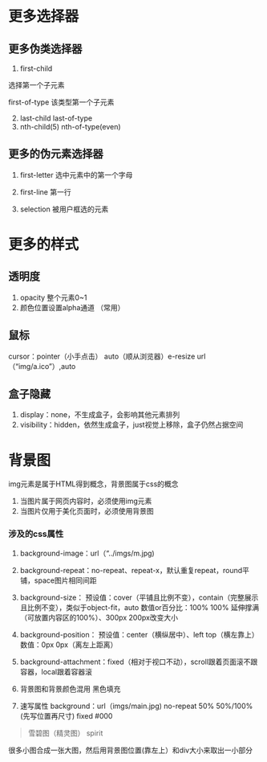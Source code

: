 # 更多选择器

## 更多伪类选择器

1. first-child

选择第一个子元素

first-of-type 该类型第一个子元素

2. last-child last-of-type
3. nth-child(5) nth-of-type(even)

## 更多的伪元素选择器

1. first-letter
选中元素中的第一个字母

2. first-line 第一行

3. selection
被用户框选的元素


# 更多的样式

## 透明度
1. opacity 整个元素0~1
2. 颜色位置设置alpha通道 （常用）

## 鼠标

cursor：pointer（小手点击） auto（顺从浏览器）e-resize url（“img/a.ico”）,auto

## 盒子隐藏

1. display：none，不生成盒子，会影响其他元素排列
2. visibility：hidden，依然生成盒子，just视觉上移除，盒子仍然占据空间

# 背景图

img元素是属于HTML得到概念，背景图属于css的概念

1. 当图片属于网页内容时，必须使用img元素
2. 当图片仅用于美化页面时，必须使用背景图

### 涉及的css属性

1. background-image：url（“../imgs/m.jpg)
2. background-repeat：no-repeat、repeat-x，默认重复repeat，round平铺，space图片相同间距

3. background-size：
预设值：cover（平铺且比例不变），contain（完整展示且比例不变），类似于object-fit，auto
数值or百分比：100% 100% 延伸撑满（可放置内容区的100%）、300px 200px改变大小

4. background-position：
预设值：center（横纵居中）、left top（横左靠上）
数值：0px 0px（离左上距离）

5. background-attachment：fixed（相对于视口不动），scroll跟着页面滚不跟容器，local跟着容器滚

6. 背景图和背景颜色混用 黑色填充
7. 速写属性 background：url（imgs/main.jpg) no-repeat 50% 50%/100%(先写位置再尺寸) fixed #000

>雪碧图（精灵图） spirit

很多小图合成一张大图，然后用背景图位置(靠左上）和div大小来取出一小部分


